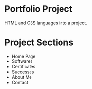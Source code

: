 <h1>Portfolio Project</h1>
<p>HTML and CSS languages ​​into a project.</p>

<h1>Project Sections</h1>

<ul>
  <li>Home Page</li>
  <li>Softwares</li>
  <li>Certificates</li>
  <li>Successes</li>
  <li>About Me</li>
  <li>Contact</li>
</ul>


